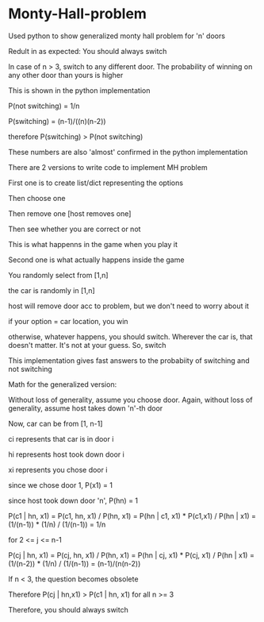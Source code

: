 # Monty-Hall-problem
Used python to show generalized monty hall problem for 'n' doors

Redult in as expected: You should always switch

In case of n > 3, switch to any different door. The probability of winning on any other door than yours is higher

This is shown in the python implementation


P(not switching) = 1/n

P(switching) = (n-1)/((n)(n-2))

therefore P(switching) > P(not switching)


These numbers are also 'almost' confirmed in the python implementation

There are 2 versions to write code to implement MH problem

First one is to create list/dict representing the options

Then choose one

Then remove one [host removes one]

Then see whether you are correct or not

This is what happenns in the game when you play it


Second one is what actually happens inside the game

You randomly select from [1,n]

the car is randomly in [1,n]

host will remove door acc to problem, but we don't need to worry about it

if your option = car location, you win

otherwise, whatever happens, you should switch. Wherever the car is, that doesn't matter. It's not at your guess. So, switch

This implementation gives fast answers to the probabiity of switching and not switching


Math for the generalized version:

Without loss of generality, assume you choose door. Again, without loss of generality, assume host takes down 'n'-th door

Now, car can be from [1, n-1]

ci represents that car is in door i

hi represents host took down door i

xi represents you chose door i

since we chose door 1, P(x1) = 1

since host took down door 'n', P(hn) = 1

P(c1 | hn, x1) = P(c1, hn, x1) / P(hn, x1) = P(hn | c1, x1) * P(c1,x1) / P(hn | x1) = (1/(n-1)) * (1/n) / (1/(n-1)) = 1/n

for 2 <= j <= n-1

P(cj | hn, x1) = P(cj, hn, x1) / P(hn, x1) = P(hn | cj, x1) * P(cj, x1) / P(hn | x1) = (1/(n-2)) * (1/n) / (1/(n-1)) = (n-1)/(n(n-2))

If n < 3, the question becomes obsolete

Therefore P(cj | hn,x1) > P(c1 | hn, x1) for all n >= 3

Therefore, you should always switch
